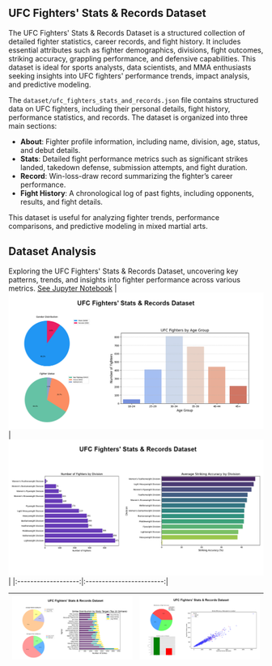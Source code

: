 ## UFC Fighters' Stats & Records Dataset
The UFC Fighters' Stats & Records Dataset is a structured collection of detailed fighter statistics, career records, and fight history. It includes essential attributes such as fighter demographics, divisions, fight outcomes, striking accuracy, grappling performance, and defensive capabilities. This dataset is ideal for sports analysts, data scientists, and MMA enthusiasts seeking insights into UFC fighters' performance trends, impact analysis, and predictive modeling.

The ```dataset/ufc_fighters_stats_and_records.json``` file contains structured data on UFC fighters, including their personal details, fight history, performance statistics, and records. The dataset is organized into three main sections:

- **About**: Fighter profile information, including name, division, age, status, and debut details.
- **Stats**: Detailed fight performance metrics such as significant strikes landed, takedown defense, submission attempts, and fight duration.
- **Record**: Win-loss-draw record summarizing the fighter’s career performance.
- **Fight History**: A chronological log of past fights, including opponents, results, and fight details.

This dataset is useful for analyzing fighter trends, performance comparisons, and predictive modeling in mixed martial arts. 

## Dataset Analysis
Exploring the UFC Fighters' Stats & Records Dataset, uncovering key patterns, trends, and insights into fighter performance across various metrics. [See Jupyter Notebook](https://github.com/tawhidmonowar/ufc-fighters-stats-and-records-dataset/blob/main/UFC_Fighters'_Stats_%26_Records_Dataset_Analysis.ipynb)
| ![Stats](https://github.com/tawhidmonowar/ufc-fighters-stats-and-records-dataset/blob/main/readme/f_status.jpg) | ![division_distribution](https://github.com/tawhidmonowar/ufc-fighters-stats-and-records-dataset/blob/main/readme/f_division_distribution.jpg) |
|:-------------------:|:------------------------:|

| ![strike_distribution](https://github.com/tawhidmonowar/ufc-fighters-stats-and-records-dataset/blob/main/readme/f_strike_distribution.jpg) | ![outcome](https://github.com/tawhidmonowar/ufc-fighters-stats-and-records-dataset/blob/main/readme/f_outcome.jpg) |
|:-----------------:|:-----------------:|
